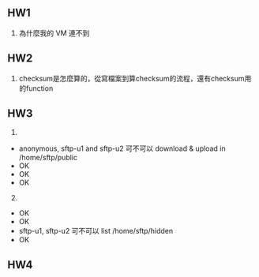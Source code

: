 ## HW1 
1. 為什麼我的 VM 連不到

## HW2
1. checksum是怎麼算的，從寫檔案到算checksum的流程，還有checksum用的function

## HW3
1. 
* anonymous, sftp-u1 and sftp-u2 可不可以 download & upload in /home/sftp/public
* OK
* OK
* OK
2. 
* OK
* OK
* sftp-u1, sftp-u2 可不可以 list /home/sftp/hidden
* OK

## HW4
